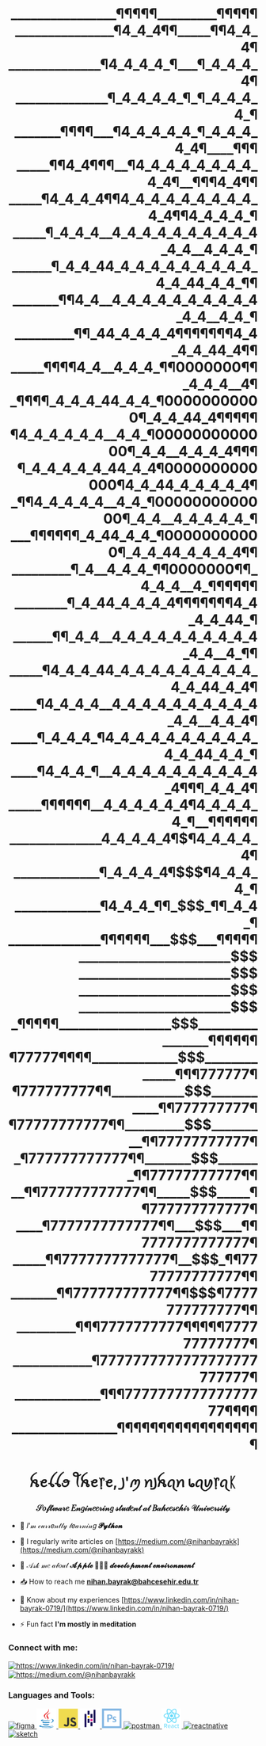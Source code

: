 <h1 align="right" width="400">________________¶¶¶¶¶_________¶¶¶¶¶
_______________¶4_4_4¶¶_____¶¶4_4_4¶
______________¶4_4_4_4_¶___¶_4_4_4_4¶
______________¶_4_4_4_4_¶_¶_4_4_4_4_¶
_______¶¶¶¶___¶4_4_4_4_4_¶_4_4_4_4_4¶____¶¶¶
_____¶¶4_4¶¶¶__¶4_4_4_4_4_4_4_4_4_4¶__¶¶¶4_4¶¶
_____¶4_4_4_4¶¶4_4_4_4_4_4_4_4_4_4_4¶¶4_4_4_4_¶
_____¶_4_4_4__4_4_4_4_4_4_4_4_4_4_4_4__4_4_4_¶
______¶_4_4_44_4_4_4_4_4_4_4_4_4_4_4_44_4_4_¶¶
_______¶¶4_4__4_4_4_4_4_4_4_4_4_4_4_4__4_4_¶
_________¶¶_44_4_4_4_4¶¶¶¶¶¶¶4_4_4_4_44_4¶¶
_____¶¶¶¶4_4__4_4_4_¶¶0000000¶¶_4_4_4__4¶
_¶¶¶¶_4_4_4_44_4_4_¶00000000000¶_4_4_44_4¶¶¶¶¶
¶4_4_4_4_4_4__4_4_¶0000000000000¶_4_4__4_4_4_4¶¶¶
¶_4_4_4_4_4_44_4_4¶0000000000000¶4_4_44_4_4_4_4_4¶
_¶¶4_4_4_4_4__4_4_¶0000000000000¶_4_4__4_4_4_4_4_¶
___¶¶¶¶¶¶_4_44_4_4_¶00000000000¶_4_4_44_4_4_4_4¶¶
_________¶_4__4_4_4_¶¶0000000¶¶_4_4_4__4_¶¶¶¶¶¶
________¶_4_44_4_4_4_4¶¶¶¶¶¶¶4_4_4_4_44_¶
______¶¶_4_4__4_4_4_4_4_4_4_4_4_4_4_4__4_¶¶
_____¶4_4_4_44_4_4_4_4_4_4_4_4_4_4_4_44_4_4¶
____¶4_4_4_4__4_4_4_4_4_4_4_4_4_4_4_4__4_4_4¶
____¶_4_4_4_¶4_4_4_4_4_4_4_4_4_4_4_4_44_4_4_¶
____¶4_4_4_¶__4_4_4_4_4_4_4_4_4_4_4¶¶¶_4_4_4¶
_____¶¶¶¶¶¶__4_4_4_4_4_4¶4_4_4_4_4_¶__¶¶¶¶¶¶
______________4_4_4_4_4¶$¶4_4_4_4_4¶
_____________¶_4_4_4_4¶$$$¶4_4_4_4_¶
_____________¶4_4_4_¶¶_$$$_¶¶_4_4_¶
______________¶¶¶¶¶¶___$$$___¶¶¶¶¶
_______________________$$$
_______________________$$$
_______________________$$$
_______________________$$$
_¶¶¶¶¶_________________$$$________________¶¶¶¶¶¶
¶77777¶¶¶¶_____________$$$_____________¶¶¶777777¶
¶777777777¶¶___________$$$___________¶¶777777777¶
¶77777777777¶¶_________$$$_________¶¶77777777777¶
_¶777777777777¶¶_______$$$_______¶¶77777777777¶¶
__¶¶777777777777¶¶_____$$$_____¶¶777777777777¶
____¶7777777777777¶¶___$$$___¶¶7777777777777¶
_____¶¶7777777777777¶__$$$_¶¶7777777777777¶¶
_______¶¶777777777777¶¶$$$¶7777777777777¶¶
_________¶¶¶7777777777¶¶¶¶¶777777777777¶
____________¶7777777777777777777777777¶
_____________¶¶¶777777777777777777¶¶¶¶
________________¶¶¶¶¶¶¶¶¶¶¶¶¶¶¶¶¶¶
</h1>
<h1 align="center">ꫝꫀꪶꪶꪮ ꪻꫝꫀ᥅ꫀ, ꠸'ꪑ ꪀ꠸ꫝꪖꪀ ᥇ꪖꪗ᥅ꪖᛕ</h1>
<h3 align="center">𝒮𝑜𝒻𝓉𝓌𝒶𝓇𝑒 𝐸𝓃𝑔𝒾𝓃𝑒𝑒𝓇𝒾𝓃𝑔 𝓈𝓉𝓊𝒹𝑒𝓃𝓉 𝒶𝓉 𝐵𝒶𝒽𝒸𝑒𝓈𝑒𝒽𝒾𝓇 𝒰𝓃𝒾𝓋𝑒𝓇𝓈𝒾𝓉𝓎</h3>

- 💎 𝐼’𝓂 𝒸𝓊𝓇𝓇𝑒𝓃𝓉𝓁𝓎 𝓁𝑒𝒶𝓇𝓃𝒾𝓃𝑔 **𝓟𝔂𝓽𝓱𝓸𝓷**

- 📝 I regularly write articles on [https://medium.com/@nihanbayrakk](https://medium.com/@nihanbayrakk)

- 💬 𝒜𝓈𝓀 𝓂𝑒 𝒶𝒷𝑜𝓊𝓉 **𝓐𝓹𝓹𝓵𝓮 👩🏽‍💻 𝓭𝓮𝓿𝓮𝓵𝓸𝓹𝓶𝓮𝓷𝓽 𝓮𝓷𝓿𝓲𝓻𝓸𝓷𝓶𝓮𝓷𝓽**

- 📥 How to reach me **nihan.bayrak@bahcesehir.edu.tr**

- 🦾 Know about my experiences [https://www.linkedin.com/in/nihan-bayrak-0719/](https://www.linkedin.com/in/nihan-bayrak-0719/)

- ⚡ Fun fact **I'm mostly in meditation**

<h3 align="left">Connect with me:</h3>
<p align="left">
<a href="https://linkedin.com/in/https://www.linkedin.com/in/nihan-bayrak-0719/" target="blank"><img align="center" src="https://raw.githubusercontent.com/rahuldkjain/github-profile-readme-generator/master/src/images/icons/Social/linked-in-alt.svg" alt="https://www.linkedin.com/in/nihan-bayrak-0719/" height="30" width="40" /></a>
<a href="https://medium.com/https://medium.com/@nihanbayrakk" target="blank"><img align="center" src="https://raw.githubusercontent.com/rahuldkjain/github-profile-readme-generator/master/src/images/icons/Social/medium.svg" alt="https://medium.com/@nihanbayrakk" height="30" width="40" /></a>
</p>

<h3 align="left">Languages and Tools:</h3>
<p align="left"> <a href="https://www.figma.com/" target="_blank" rel="noreferrer"> <img src="https://www.vectorlogo.zone/logos/figma/figma-icon.svg" alt="figma" width="40" height="40"/> </a> <a href="https://www.java.com" target="_blank" rel="noreferrer"> <img src="https://raw.githubusercontent.com/devicons/devicon/master/icons/java/java-original.svg" alt="java" width="40" height="40"/> </a> <a href="https://developer.mozilla.org/en-US/docs/Web/JavaScript" target="_blank" rel="noreferrer"> <img src="https://raw.githubusercontent.com/devicons/devicon/master/icons/javascript/javascript-original.svg" alt="javascript" width="40" height="40"/> </a> <a href="https://pandas.pydata.org/" target="_blank" rel="noreferrer"> <img src="https://raw.githubusercontent.com/devicons/devicon/2ae2a900d2f041da66e950e4d48052658d850630/icons/pandas/pandas-original.svg" alt="pandas" width="40" height="40"/> </a> <a href="https://www.photoshop.com/en" target="_blank" rel="noreferrer"> <img src="https://raw.githubusercontent.com/devicons/devicon/master/icons/photoshop/photoshop-line.svg" alt="photoshop" width="40" height="40"/> </a> <a href="https://postman.com" target="_blank" rel="noreferrer"> <img src="https://www.vectorlogo.zone/logos/getpostman/getpostman-icon.svg" alt="postman" width="40" height="40"/> </a> <a href="https://reactjs.org/" target="_blank" rel="noreferrer"> <img src="https://raw.githubusercontent.com/devicons/devicon/master/icons/react/react-original-wordmark.svg" alt="react" width="40" height="40"/> </a> <a href="https://reactnative.dev/" target="_blank" rel="noreferrer"> <img src="https://reactnative.dev/img/header_logo.svg" alt="reactnative" width="40" height="40"/> </a> <a href="https://www.sketch.com/" target="_blank" rel="noreferrer"> <img src="https://www.vectorlogo.zone/logos/sketchapp/sketchapp-icon.svg" alt="sketch" width="40" height="40"/> </a> </p>

